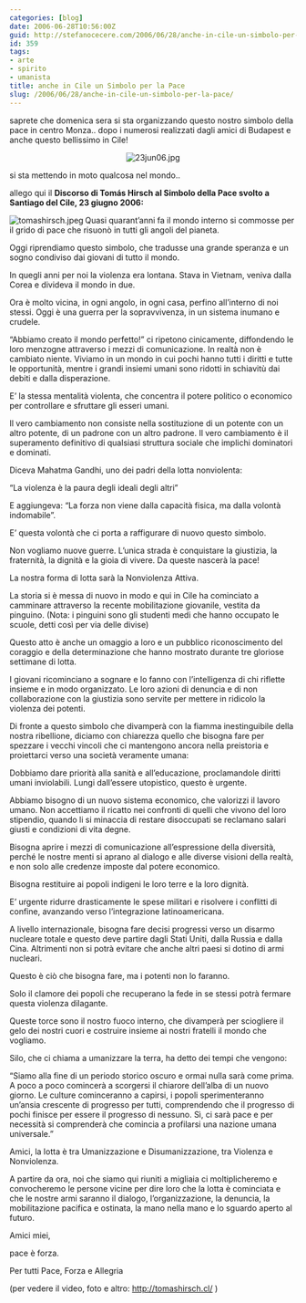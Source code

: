 ```yaml
---
categories: [blog]
date: 2006-06-28T10:56:00Z
guid: http://stefanocecere.com/2006/06/28/anche-in-cile-un-simbolo-per-la-pace/
id: 359
tags:
- arte
- spirito
- umanista
title: anche in Cile un Simbolo per la Pace
slug: /2006/06/28/anche-in-cile-un-simbolo-per-la-pace/
---
```


saprete che domenica sera si sta organizzando questo nostro simbolo della pace in centro Monza.. dopo i numerosi realizzati dagli amici di Budapest e anche questo bellissimo in Cile!

<div style="text-align: center">
  <img id="image357" alt="23jun06.jpg" src="http://stefanocecere.com/wp-content/uploads/sites/3/2006/06/23jun06.jpg" />
</div>

si sta mettendo in moto qualcosa nel mondo..

allego qui il **Discorso di Tomás Hirsch al Simbolo della Pace svolto a Santiago del Cile, 23 giugno 2006:**

<img align="left" title="tomashirsch.jpeg" id="image358" alt="tomashirsch.jpeg" src="http://stefanocecere.com/wp-content/uploads/sites/3/2006/06/tomashirsch.jpeg" />Quasi quarant’anni fa il mondo interno si commosse per il grido di pace che risuonò in tutti gli angoli del pianeta.
  
Oggi riprendiamo questo simbolo, che tradusse una grande speranza e un sogno condiviso dai giovani di tutto il mondo.
  
In quegli anni per noi la violenza era lontana. Stava in Vietnam, veniva dalla Corea e divideva il mondo in due.
  
Ora è molto vicina, in ogni angolo, in ogni casa, perfino all’interno di noi stessi. Oggi è una guerra per la sopravvivenza, in un sistema inumano e crudele.
  
“Abbiamo creato il mondo perfetto!” ci ripetono cinicamente, diffondendo le loro menzogne attraverso i mezzi di comunicazione. In realtà non è cambiato niente. Viviamo in un mondo in cui pochi hanno tutti i diritti e tutte le opportunità, mentre i grandi insiemi umani sono ridotti in schiavitù dai debiti e dalla disperazione.
  
E’ la stessa mentalità violenta, che concentra il potere politico o economico per controllare e sfruttare gli esseri umani.
  
Il vero cambiamento non consiste nella sostituzione di un potente con un altro potente, di un padrone con un altro padrone. Il vero cambiamento è il superamento definitivo di qualsiasi struttura sociale che implichi dominatori e dominati.
  
Diceva Mahatma Gandhi, uno dei padri della lotta nonviolenta:
  
“La violenza è la paura degli ideali degli altri”
  
E aggiungeva: “La forza non viene dalla capacità fisica, ma dalla volontà indomabile”.
  
E’ questa volontà che ci porta a raffigurare di nuovo questo simbolo.
  
Non vogliamo nuove guerre. L’unica strada è conquistare la giustizia, la fraternità, la dignità e la gioia di vivere. Da queste nascerà la pace!
  
La nostra forma di lotta sarà la Nonviolenza Attiva.
  
La storia si è messa di nuovo in modo e qui in Cile ha cominciato a camminare attraverso la recente mobilitazione giovanile, vestita da pinguino. (Nota: i pinguini sono gli studenti medi che hanno occupato le scuole, detti così per via delle divise)
  
Questo atto è anche un omaggio a loro e un pubblico riconoscimento del coraggio e della determinazione che hanno mostrato durante tre gloriose settimane di lotta.
  
I giovani ricominciano a sognare e lo fanno con l’intelligenza di chi riflette insieme e in modo organizzato. Le loro azioni di denuncia e di non collaborazione con la giustizia sono servite per mettere in ridicolo la violenza dei potenti.
  
Di fronte a questo simbolo che divamperà con la fiamma inestinguibile della nostra ribellione, diciamo con chiarezza quello che bisogna fare per spezzare i vecchi vincoli che ci mantengono ancora nella preistoria e proiettarci verso una società veramente umana:
  
Dobbiamo dare priorità alla sanità e all’educazione, proclamandole diritti umani inviolabili. Lungi dall’essere utopistico, questo è urgente.
  
Abbiamo bisogno di un nuovo sistema economico, che valorizzi il lavoro umano. Non accettiamo il ricatto nei confronti di quelli che vivono del loro stipendio, quando li si minaccia di restare disoccupati se reclamano salari giusti e condizioni di vita degne.
  
Bisogna aprire i mezzi di comunicazione all’espressione della diversità, perché le nostre menti si aprano al dialogo e alle diverse visioni della realtà, e non solo alle credenze imposte dal potere economico.
  
Bisogna restituire ai popoli indigeni le loro terre e la loro dignità.
  
E’ urgente ridurre drasticamente le spese militari e risolvere i conflitti di confine, avanzando verso l’integrazione latinoamericana.
  
A livello internazionale, bisogna fare decisi progressi verso un disarmo nucleare totale e questo deve partire dagli Stati Uniti, dalla Russia e dalla Cina. Altrimenti non si potrà evitare che anche altri paesi si dotino di armi nucleari.
  
Questo è ciò che bisogna fare, ma i potenti non lo faranno.
  
Solo il clamore dei popoli che recuperano la fede in se stessi potrà fermare questa violenza dilagante.
  
Queste torce sono il nostro fuoco interno, che divamperà per sciogliere il gelo dei nostri cuori e costruire insieme ai nostri fratelli il mondo che vogliamo.
  
Silo, che ci chiama a umanizzare la terra, ha detto dei tempi che vengono:
  
“Siamo alla fine di un periodo storico oscuro e ormai nulla sarà come prima. A poco a poco comincerà a scorgersi il chiarore dell’alba di un nuovo giorno. Le culture cominceranno a capirsi, i popoli sperimenteranno un’ansia crescente di progresso per tutti, comprendendo che il progresso di pochi finisce per essere il progresso di nessuno. Sì, ci sarà pace e per necessità si comprenderà che comincia a profilarsi una nazione umana universale.”
  
Amici, la lotta è tra Umanizzazione e Disumanizzazione, tra Violenza e Nonviolenza.
  
A partire da ora, noi che siamo qui riuniti a migliaia ci moltiplicheremo e convocheremo le persone vicine per dire loro che la lotta è cominciata e che le nostre armi saranno il dialogo, l’organizzazione, la denuncia, la mobilitazione pacifica e ostinata, la mano nella mano e lo sguardo aperto al futuro.
  
Amici miei,
  
pace è forza.
  
Per tutti Pace, Forza e Allegria

(per vedere il video, foto e altro: <a target="_blank" href="http://tomashirsch.cl/">http://tomashirsch.cl/</a> )